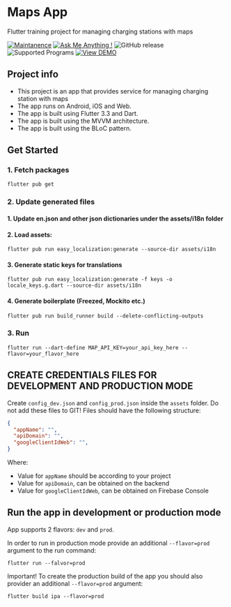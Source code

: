 # Maps App

Flutter training project for managing charging stations with maps

[![Maintanence](https://img.shields.io/badge/Maintenance-yes%3F-blue.svg)]()
[![Ask Me Anything !](https://img.shields.io/badge/Ask%20me-anything-1abc9c.svg)]()
![GitHub release](https://img.shields.io/badge/release-v1.0.0-blue)
![Supported Programs](https://img.shields.io/badge/Platform-Android%20|%20iOS%20|%20Web%20%20-blue.svg?logo=flutter)
[![View DEMO](https://img.shields.io/badge/VIEW-DEMO-lightgreen.svg)](https://maps-app-5d8d8.web.app/)

## Project info 

- This project is an app that provides service for managing charging station with maps
- The app runs on Android, iOS and Web.
- The app is built using Flutter 3.3 and Dart.
- The app is built using the MVVM architecture.
- The app is built using the BLoC pattern.

## Get Started

### 1. Fetch packages

```shell
flutter pub get
```
### 2. Update generated files

#### 1. Update en.json and other json dictionaries under the assets/i18n folder

#### 2. Load assets:

```shell
flutter pub run easy_localization:generate --source-dir assets/i18n
```

#### 3. Generate static keys for translations

```shell
flutter pub run easy_localization:generate -f keys -o locale_keys.g.dart --source-dir assets/i18n
```

#### 4. Generate boilerplate (Freezed, Mockito etc.)

```shell
flutter pub run build_runner build --delete-conflicting-outputs
```
### 3. Run

```shell
flutter run --dart-define MAP_API_KEY=your_api_key_here --flavor=your_flavor_here
```

## CREATE CREDENTIALS FILES FOR DEVELOPMENT AND PRODUCTION MODE

Create `config_dev.json` and `config_prod.json` inside the `assets` folder.
Do not add these files to GIT!
Files should have the following structure:

```json
{
  "appName": "",
  "apiDomain": "",
  "googleClientIdWeb": "",
}
```
Where:
- Value for `appName` should be according to your project
- Value for `apiDomain`, can be obtained on the backend
- Value for `googleClientIdWeb`, can be obtained on Firebase Console

## Run the app in development or production mode

App supports 2 flavors: `dev` and `prod`.


In order to run in production mode provide an additional `--flavor=prod` argument to the run
command:

```shell
flutter run --falvor=prod
```

Important! To create the production build of the app you should also provider an
additional `--flavor=prod` argument:

```shell
flutter build ipa --flavor=prod
```
